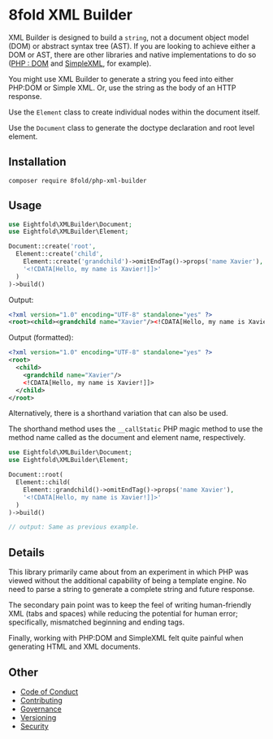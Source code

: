 # 8fold XML Builder

XML Builder is designed to build a `string`, not a document object model (DOM)
or abstract syntax tree (AST). If you are looking to achieve either a DOM or AST,
there are other libraries and native implementations to do so
([PHP : DOM](https://www.php.net/manual/en/simplexml.examples-basic.php) and
[SimpleXML](https://www.php.net/manual/en/simplexml.examples-basic.php), for example).

You might use XML Builder to generate a string you feed into either PHP:DOM or
Simple XML. Or, use the string as the body of an HTTP response.

Use the `Element` class to create individual nodes within the document itself.

Use the `Document` class to generate the doctype declaration and root level element.

## Installation

`composer require 8fold/php-xml-builder`

## Usage

```php
use Eightfold\XMLBuilder\Document;
use Eightfold\XMLBuilder\Element;

Document::create('root',
  Element::create('child',
    Element::create('grandchild')->omitEndTag()->props('name Xavier'),
    '<!CDATA[Hello, my name is Xavier!]]>'
  )
)->build()
```

Output:

```xml
<?xml version="1.0" encoding="UTF-8" standalone="yes" ?>
<root><child><grandchild name="Xavier"/><!CDATA[Hello, my name is Xavier!]]></child></root>
```
Output (formatted):

```xml
<?xml version="1.0" encoding="UTF-8" standalone="yes" ?>
<root>
  <child>
    <grandchild name="Xavier"/>
    <!CDATA[Hello, my name is Xavier!]]>
  </child>
</root>
```

Alternatively, there is a shorthand variation that can also be used.

The shorthand method uses the `__callStatic` PHP magic method to use the method
name called as the document and element name, respectively.

```php
use Eightfold\XMLBuilder\Document;
use Eightfold\XMLBuilder\Element;

Document::root(
  Element::child(
    Element::grandchild()->omitEndTag()->props('name Xavier'),
    '<!CDATA[Hello, my name is Xavier!]]>'
  )
)->build()

// output: Same as previous example.
```

## Details

This library primarily came about from an experiment in which PHP was viewed
without the additional capability of being a template engine. No need to parse a
string to generate a complete string and future response.

The secondary pain point was to keep the feel of writing human-friendly XML
(tabs and spaces) while reducing the potential for human error; specifically,
mismatched beginning and ending tags.

Finally, working with PHP:DOM and SimpleXML felt quite painful when generating HTML and XML documents.

## Other

- [Code of Conduct](https://github.com/8fold/php-xml-builder/blob/master/.github/CODE_OF_CONDUCT.md)
- [Contributing](https://github.com/8fold/php-xml-builder/blob/master/.github/CONTRIBUTING.md)
- [Governance](https://github.com/8fold/php-xml-builder/blob/master/.github/GOVERNANCE.md)
- [Versioning](https://github.com/8fold/php-xml-builder/blob/master/.github/VERSIONING.md)
- [Security](https://github.com/8fold/php-xml-builder/blob/master/.github/SECURITY.md)


